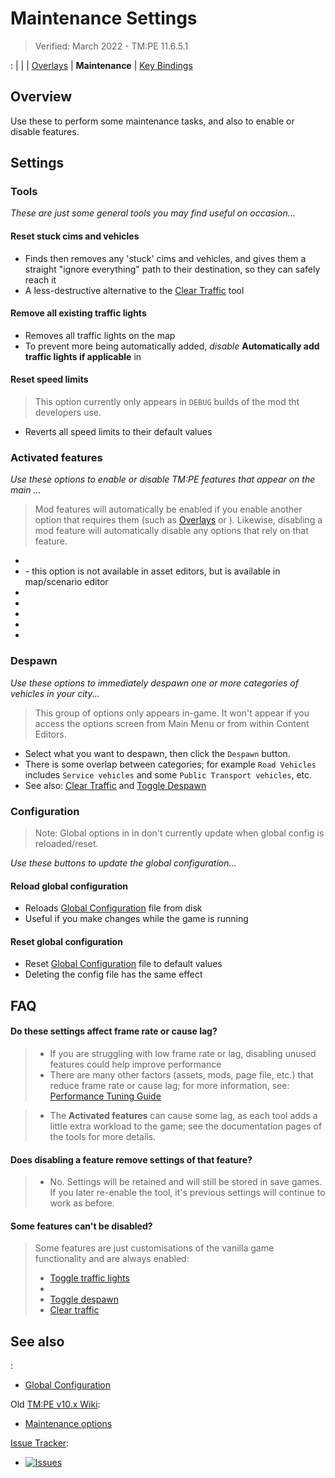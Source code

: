 # Maintenance Settings

> Verified: March 2022 - TM:PE 11.6.5.1

[](Settings.md): [](General.md) | [](Gameplay.md)
| [](Policies.md) | [Overlays](Overlays.md) | **Maintenance**
| [Key Bindings](Keybinds.md)

## Overview

Use these [](Settings.md) to perform some maintenance tasks, and also to enable or disable [](Toolbar.md)
features.

## Settings

### Tools

_These are just some general tools you may find useful on occasion..._

#### Reset stuck cims and vehicles

* Finds then removes any 'stuck' cims and vehicles, and gives them a straight "ignore everything" path to their
  destination, so they can safely reach it
* A less-destructive alternative to the [Clear Traffic](Clear-Traffic.md) tool

#### Remove all existing traffic lights

* Removes all traffic lights on the map
* To prevent more being automatically added, _disable_ **Automatically add traffic lights if applicable**
  in [](Policies.md)

#### Reset speed limits

> This option currently only appears in `DEBUG` builds of the mod tht developers use.

* Reverts all speed limits to their default values

### Activated features

_Use these options to enable or disable TM:PE features that appear on the main [](Toolbar.md)..._

> Mod features will automatically be enabled if you enable another option that requires them (such
> as [Overlays](Overlays.md) or [](Policies.md)). Likewise, disabling a mod feature will automatically disable any
> options that rely on that feature.

* [](Priority-Signs.md)
* [](Timed-Traffic-Lights.md) - this option is not available in asset editors, but is available in
  map/scenario editor
* [](Speed-Limits.md)
* [](Vehicle-Restrictions.md)
* [](Parking-Restrictions.md)
* [](Junction-Restrictions.md)
* [](Lane-Connectors.md)

### Despawn

_Use these options to immediately despawn one or more categories of vehicles in your city..._

> This group of options only appears in-game. It won't appear if you access the options screen from Main Menu or from
> within Content Editors.

* Select what you want to despawn, then click the `Despawn` button.
* There is some overlap between categories; for example `Road Vehicles` includes `Service vehicles` and
  some `Public Transport vehicles`, etc.
* See also: [Clear Traffic](Clear-Traffic.md) and [Toggle Despawn](Toggle-Despawn.md)

### Configuration

> Note: Global options in [](General.md) in [](Settings.md) don't currently update when global config is
> reloaded/reset.

_Use these buttons to update the global configuration..._

#### Reload global configuration

* Reloads [Global Configuration](Global-Configuration.md) file from disk
* Useful if you make changes while the game is running

#### Reset global configuration

* Reset [Global Configuration](Global-Configuration.md) file to default values
* Deleting the config file has the same effect

## FAQ

#### Do these settings affect frame rate or cause lag?

> * If you are struggling with low frame rate or lag, disabling unused features could help improve performance
> * There are many other factors (assets, mods, page file, etc.) that reduce frame rate or cause lag; for more
    information, see: [Performance Tuning Guide](https://steamcommunity.com/sharedfiles/filedetails/?id=465790009)

> * The **Activated features** can cause some lag, as each tool adds a little extra workload to the game; see the
    documentation pages of the tools for more details.

#### Does disabling a feature remove settings of that feature?

> * No. Settings will be retained and will still be stored in save games. If you later re-enable the tool, it's previous
    settings will continue to work as before.

#### Some features can't be disabled?

> Some features are just customisations of the vanilla game functionality and are always enabled:
> * [Toggle traffic lights](Toggle-Traffic-Lights.md)
> * [](Lane-Arrows.md)
> * [Toggle despawn](Toggle-Despawn.md)
> * [Clear traffic](Clear-Traffic.md)

## See also

[](Settings.md):

* [Global Configuration](Global-Configuration.md)

Old [TM:PE v10.x Wiki](https://tmpe.viathinksoft.com/wiki):

* [Maintenance options](https://tmpe.viathinksoft.com/wiki/index.php?title=Options#Maintenance)

[Issue Tracker](https://github.com/krzychu124/Cities-Skylines-Traffic-Manager-President-Edition/issues):

* <a href="https://github.com/CitiesSkylinesMods/TMPE/labels/SETTINGS"><img alt="Issues" src="https://img.shields.io/github/issues/CitiesSkylinesMods/TMPE/SETTINGS?label=SETTINGS%26logo=github" /></a>
